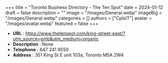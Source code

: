 +++
title = "Toronto Business Directory - The Ten Spot"
date = 2024-01-12
draft = false
description = ""
image = "/images/General.webp"
imageBig = "/images/General.webp"
categories = []
authors = ["CplsIT"]
avatar = "/images/avatar.webp"
featured = false
+++


* **URL** :  https://www.thetenspot.com/king-street-east/?utm_source=gmb&utm_medium=organic
* **Description** : None
* **Telephone** : 647 241 8550
* **Address** : 351 King St E unit 103a, Toronto M5A 2W4